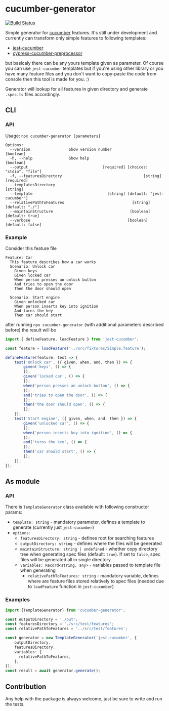 # cucumber-generator

[![Build Status](https://travis-ci.org/zuffik/cucumber-generator.svg?branch=master)](https://travis-ci.org/zuffik/cucumber-generator)

Simple generator for [cucumber](https://cucumber.io) features.
It's still under development and currently can transform only simple features
to following templates:

* [jest-cucumber](https://www.npmjs.com/package/jest-cucumber)
* [cypress-cucumber-preprocessor](https://github.com/TheBrainFamily/cypress-cucumber-preprocessor)
 
but basicaly there can be any yours template given as parameter.
Of course you can use `jest-cucumber` templates but if you're using other library
or you have many feature files and you don't want to copy-paste the code from console
then this tool is made for you. :)

Generator will lookup for all features in given directory and generate `.spec.ts` 
files accordingly.

## CLI

### API

Usage: `npx cucumber-generator [parameters]`

```
Options:
  --version                 Show version number                        [boolean]
  -h, --help                Show help                                  [boolean]
  --output                                 [required] [choices: "stdio", "file"]
  -f, --featuresDirectory                                    [string] [required]
  --templatesDirectory                                                  [string]
  --template                                 [string] [default: "jest-cucumber"]
  --relativePathToFeatures                              [string] [default: "./"]
  --maintainStructure                                  [boolean] [default: true]
  --verbose                                           [boolean] [default: false]
```

### Example

Consider this feature file

```gherkin
Feature: Car
  This feature describes how a car works
  Scenario: Unlock car
    Given keys
    Given locked car
    When person presses an unlock button
    And tries to open the door
    Then the door should open

  Scenario: Start engine
    Given unlocked car
    When person inserts key into ignition
    And turns the key
    Then car should start
```

after running `npx cucumber-generator` (with additional parameters described before) the
result will be

```typescript
import { defineFeature, loadFeature } from 'jest-cucumber';

const feature = loadFeature('../src/fixtures/Simple.feature');

defineFeature(feature, test => {
    test('Unlock car', ({ given, when, and, then }) => {
        given('keys', () => {
        });
        given('locked car', () => {
        });
        when('person presses an unlock button', () => {
        });
        and('tries to open the door', () => {
        });
        then('the door should open', () => {
        });
    });
    test('Start engine', ({ given, when, and, then }) => {
        given('unlocked car', () => {
        });
        when('person inserts key into ignition', () => {
        });
        and('turns the key', () => {
        });
        then('car should start', () => {
        });
    });
});
```

## As module

### API

There is `TemplateGenerator` class available with following constructor params:

* `template: string` - mandatory parameter, defines a template to generate (currently just `jest-cucumber`)
* `options`:
    * `featuresDirectory: string` - defines root for searching features
    * `outputDirectory: string` - defines where the files will be generated
    * `maintainStructure: string | undefined` - whether copy directory tree when generating spec files (default: `true`). If set to `false`, spec files will be generated all in single directory.
    * `variables: Record<string, any>` - variables passed to template file when generating
        * `relativePathToFeatures: string` - mandatory variable, defines where are feature files stored relatively to spec files (needed due to `loadFeature` function in `jest-cucumber`)
        
### Examples

```typescript
import {TemplateGenerator} from 'cucumber-generator';

const outputDirectory = './out';
const featuresDirectory = './src/test/features';
const relativePathToFeatures = '../src/test/features';

const generator = new TemplateGenerator('jest-cucumber', {
    outputDirectory,
    featuresDirectory,
    variables: {
      relativePathToFeatures,
    },
});
const result = await generator.generate();
```

## Contribution

Any help with the package is always welcome, just be sure to write and run the tests. 
